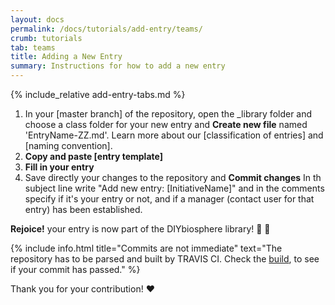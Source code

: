```yaml
---
layout: docs
permalink: /docs/tutorials/add-entry/teams/
crumb: tutorials
tab: teams
title: Adding a New Entry
summary: Instructions for how to add a new entry
---
```


{% include_relative add-entry-tabs.md %}


1. In your [master branch] of the repository, open the _library folder and choose a class folder for your new entry and **Create new file** named 'EntryName-ZZ.md'. Learn more about our [classification of entries] and [naming convention].
2. **Copy and paste [entry template]**
3. **Fill in your entry**
4. Save directly your changes to the repository and  **Commit changes** In th subject line write "Add new entry: [InitiativeName]" and in the comments specify if it's your entry or not, and if a manager (contact user for that entry) has been established.

**Rejoice!** your entry is now part of the DIYbiosphere library! :clap: :clap:

{% include info.html title="Commits are not immediate" text="The repository has to be parsed and built by TRAVIS CI. Check the [build](https://travis-ci.org/DIYbiosphere/sphere), to see if your commit has passed." %}

Thank you for your contribution! :heart:
